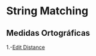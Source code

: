 # String Matching

## Medidas Ortográficas
1.-[Edit Distance](https://github.com/similitary-measure-string/Edit-distance.git)
